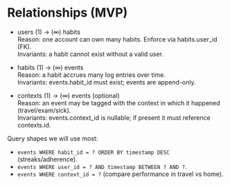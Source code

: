 # Relationships (MVP)

- users (1) → (∞) habits  
  Reason: one account can own many habits. Enforce via habits.user_id (FK).  
  Invariants: a habit cannot exist without a valid user.

- habits (1) → (∞) events  
  Reason: a habit accrues many log entries over time.  
  Invariants: events.habit_id must exist; events are append-only.

- contexts (1) → (∞) events (optional)  
  Reason: an event may be tagged with the context in which it happened (travel/exam/sick).  
  Invariants: events.context_id is nullable; if present it must reference contexts.id.

Query shapes we will use most:
- `events WHERE habit_id = ? ORDER BY timestamp DESC` (streaks/adherence).
- `events WHERE user_id = ? AND timestamp BETWEEN ? AND ?`.
- `events WHERE context_id = ?` (compare performance in travel vs home).
